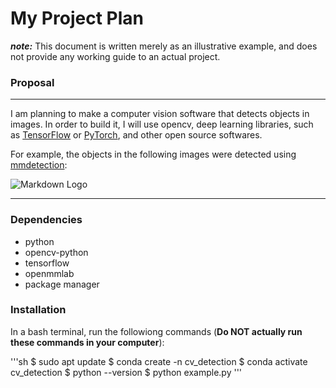 
# My Project Plan

***note:*** This document is written merely as an illustrative example, and does not provide any working guide to an actual project.

### Proposal
---
I am planning to make a computer vision software that detects objects in images.
In order to build it, I will use opencv, deep learning libraries, such as [TensorFlow](https://www.tensorflow.org/) or [PyTorch](https://pytorch.org/), and other open source softwares.

For example, the objects in the following images were detected using [mmdetection](https://github.com/open-mmlab/mmdetection):

![Markdown Logo](https://user-images.githubusercontent.com/12907710/137271636-56ba1cd2-b110-4812-8221-b4c120320aa9.png)

---
### Dependencies
- python
- opencv-python
- tensorflow
- openmmlab
- package manager

### Installation
In a bash terminal, run the followiong commands (**Do NOT actually run these commands in your computer**):

'''sh
$ sudo apt update
$ conda create -n cv_detection
$ conda activate cv_detection
$ python --version
$ python example.py
'''
